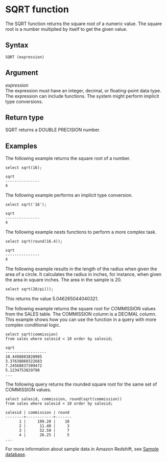 # SQRT function<a name="r_SQRT"></a>

 The SQRT function returns the square root of a numeric value\. The square root is a number multiplied by itself to get the given value\.

## Syntax<a name="r_SQRT-synopsis"></a>

```
SQRT (expression)
```

## Argument<a name="r_SQRT-argument"></a>

 *expression*   
The expression must have an integer, decimal, or floating\-point data type\. The expression can include functions\. The system might perform implicit type conversions\. 

## Return type<a name="r_SQRT-return-type"></a>

SQRT returns a DOUBLE PRECISION number\.

## Examples<a name="r_SQRT-examples"></a>

The following example returns the square root of a number\. 

```
select sqrt(16);
               
sqrt
---------------
4
```

The following example performs an implicit type conversion\.

```
select sqrt('16');
               
sqrt
---------------
4
```

The following example nests functions to perform a more complex task\. 

```
select sqrt(round(16.4)); 

sqrt
---------------
4
```

The following example results in the length of the radius when given the area of a circle\. It calculates the radius in inches, for instance, when given the area in square inches\. The area in the sample is 20\. 

```
select sqrt(20/pi());
```

This returns the value 5\.046265044040321\.

The following example returns the square root for COMMISSION values from the SALES table\. The COMMISSION column is a DECIMAL column\. This example shows how you can use the function in a query with more complex conditional logic\. 

```
select sqrt(commission)
from sales where salesid < 10 order by salesid;

sqrt
------------------
10.4498803820905
3.37638860322683
7.24568837309472
5.1234753829798
...
```

The following query returns the rounded square root for the same set of COMMISSION values\. 

```
select salesid, commission, round(sqrt(commission))
from sales where salesid < 10 order by salesid;

salesid | commission | round
--------+------------+-------
      1 |     109.20 |    10
      2 |      11.40 |     3
      3 |      52.50 |     7
      4 |      26.25 |     5
...
```

For more information about sample data in Amazon Redshift, see [Sample database](https://docs.aws.amazon.com/redshift/latest/dg/c_sampledb.html)\.